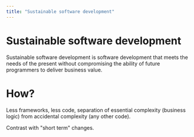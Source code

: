 ```yaml
---
title: "Sustainable software development"
---
```

# Sustainable software development

Sustainable software development is software development that meets the needs of the present without compromising the ability of future programmers to deliver business value.

# How?

Less frameworks, less code, separation of essential complexity (business logic) from accidental complexity (any other code).

Contrast with "short term" changes.